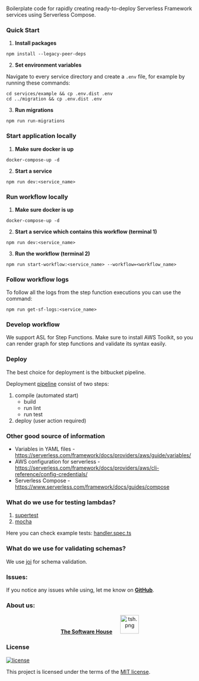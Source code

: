 <p align="center">
 <img src="data/logo.svg" alt="" />
</p>

Boilerplate code for rapidly creating ready-to-deploy Serverless Framework services using Serverless Compose.

### Quick Start

1. **Install packages**

```
npm install --legacy-peer-deps
```

2. **Set environment variables**

Navigate to every service directory and create a `.env` file, for example by running these commands:

```
cd services/example && cp .env.dist .env
cd ../migration && cp .env.dist .env
```

3. **Run migrations**

```
npm run run-migrations
```

### Start application locally

1. **Make sure docker is up**

```
docker-compose-up -d
```

2. **Start a service**

```
npm run dev:<service_name>
```

### Run workflow locally

1. **Make sure docker is up**

```
docker-compose-up -d
```

2. **Start a service which contains this workflow (terminal 1)**

```
npm run dev:<service_name>
```

3. **Run the workflow (terminal 2)**

```
npm run start-workflow:<service_name> --workflow=<workflow_name>
```

### Follow workflow logs

To follow all the logs from the step function executions you can use the command:

```
npm run get-sf-logs:<service_name>
```

### Develop workflow

We support ASL for Step Functions. Make sure to install AWS Toolkit, so you can render graph for step functions and
validate its syntax easily.

### Deploy

The best choice for deployment is the bitbucket pipeline.

Deployment [pipeline](bitbucket-pipelines.yml) consist of two steps:

1. compile (automated start)
    - build
    - run lint
    - run test
2. deploy (user action required)

### Other good source of information

- Variables in YAML files - https://serverless.com/framework/docs/providers/aws/guide/variables/
- AWS configuration for serverless - https://serverless.com/framework/docs/providers/aws/cli-reference/config-credentials/
- Serverless Compose - https://www.serverless.com/framework/docs/guides/compose

### What do we use for testing lambdas?

1. [supertest](https://github.com/visionmedia/supertest#readme)
1. [mocha](https://mochajs.org/)

Here you can check example tests: [handler.spec.ts](services/example/functions/example-lambda/tests/handler.spec.ts)

### What do we use for validating schemas?

We use [joi](https://joi.dev/) for schema validation.

### **Issues:**

If you notice any issues while using, let me know
on **[GitHub](https://github.com/arturwita/serverless-compose-boilerplate/issues)**.

### **About us:**

<p align="center">
  <a href="https://tsh.io"><b>The Software House</b></a>
  &emsp;
  <img src="data/tsh.png" alt="tsh.png" width="50" />
</p>

### License

[![license](https://img.shields.io/badge/license-MIT-4dc71f.svg)](https://raw.githubusercontent.com/TheSoftwareHouse/serverless-boilerplate/main/LICENSE)

This project is licensed under the terms of the [MIT license](/LICENSE).
